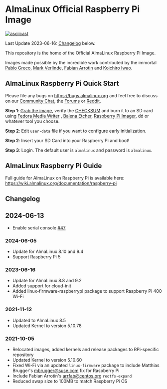 # AlmaLinux Official Raspberry Pi Image

[![asciicast](https://asciinema.org/a/423618.svg)](https://asciinema.org/a/423618)

Last Update 2023-06-16: [Changelog](#changelog) below.

This repository is the home of the Official AlmaLinux Raspberry Pi Image.

Images made possible by the incredible work contributed by the immortal [Pablo Greco](https://github.com/psgreco), [Mark Verlinde](https://github.com/markVnl), [Fabian Arrotin](https://github.com/arrfab) and [Koichiro Iwao](https://github.com/metalefty).

## AlmaLinux Raspberry Pi Quick Start

Please file any bugs on https://bugs.almalinux.org and feel free to discuss on our [Community Chat](https://chat.almalinux.org), the [Forums](https://almalinux.discourse.group/t/about-the-raspberry-pi-category/333) or [Reddit](https://www.reddit.com/r/AlmaLinux/).

**Step 1**: [Grab the image](https://repo.almalinux.org/rpi/images/AlmaLinux-8-RaspberryPi-latest.aarch64.raw.xz), verify the [CHECKSUM](https://repo.almalinux.org/rpi/images/CHECKSUM) and burn it to an SD card using [Fedora Media Writer](https://github.com/FedoraQt/MediaWriter/releases/) , [Balena Etcher](https://www.balena.io/etcher/), [Raspberry Pi Imager](https://www.raspberrypi.com/software/), dd or whatever tool you choose.

**Step 2**: Edit `user-data` file if you want to configure early initialization.

**Step 2**: Insert your SD Card into your Raspberry Pi and boot!

**Step 3**: Login. The default user is `almalinux` and password is `almalinux`.

## AlmaLinux Raspberry Pi Guide
Full guide for AlmaLinux on Raspberry Pi is available here: https://wiki.almalinux.org/documentation/raspberry-pi

## Changelog

## 2024-06-13
- Enable serial console [#47](https://github.com/AlmaLinux/raspberry-pi/pull/47)

### 2024-06-05
- Update for AlmaLinux 8.10 and 9.4
- Support Raspberry Pi 5

### 2023-06-16
- Update for AlmaLinux 8.8 and 9.2
- Added support for cloud-init
- Added linux-firmware-raspberrypi package to support Raspberry Pi 400 Wi-Fi

### 2021-11-12
- Updated to AlmaLinux 8.5
- Updated Kernel to version 5.10.78

### 2021-10-05
- Relocated images, added kernels and release packages to RPi-specific repository
- Updated Kernel to version 5.10.60
- Fixed Wi-Fi via an updated `linux-firmware` package to include Matthias Brugger's <mbrugger@suse.com> fix for Raspberry Pi
- Include Fabian Arrotin's <arrfab@centos.org> `rootfs-expand`
- Reduced swap size to 100MB to match Raspberry Pi OS
